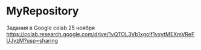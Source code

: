 # MyRepository
Задания в Google colab 25 ноября
https://colab.research.google.com/drive/1vQTOL3Vb1xgoIf1vxytMEXmVReFUJvzM?usp=sharing
